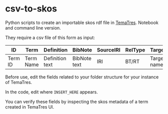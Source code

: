 # csv-to-skos

Python scripts to create an importable skos rdf file in [TemaTres](https://github.com/tematres/TemaTres-Vocabulary-Server). Notebook and command line version.

They require a csv file of this form as input:

|ID     |Term     |Definition     |BibNote     |SourceIRI     |RelType     |Target     |
|-------|---------|---------------|------------|--------------|------------|-----------|
|Term ID|Term Name|Definition text|BibNote text|IRI           |BT/RT       |Target name|

Before use, edit the fields related to your folder structure for your instance of TemaTres. 

In the code, edit where `INSERT_HERE` appears.

You can verify these fields by inspecting the skos metadata of a term created in TemaTres UI.
